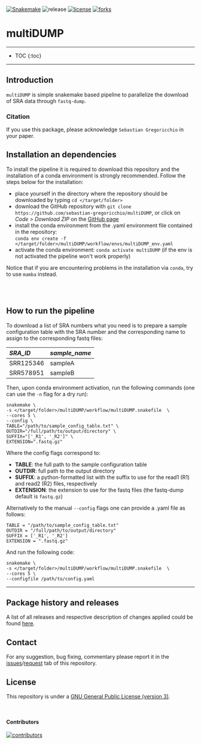 [![Snakemake](https://img.shields.io/badge/snakemake-≥7.20.0-brightgreen.svg)](https://snakemake.github.io)
![release](https://img.shields.io/github/v/release/sebastian-gregoricchio/multiDUMP)
[![license](https://img.shields.io/badge/License-GPLv3-blue.svg)](https://sebastian-gregoricchio.github.io/multiDUMP/LICENSE.md/LICENSE)
[![forks](https://img.shields.io/github/forks/sebastian-gregoricchio/multiDUMP?style=social)](https://github.com/sebastian-gregoricchio/multiDUMP/fork)
<!-- ![update](https://badges.pufler.dev/updated/sebastian-gregoricchio/multiDUMP)
![visits](https://badges.pufler.dev/visits/sebastian-gregoricchio/multiDUMP)
![downloads](https://img.shields.io/github/downloads/sebastian-gregoricchio/multiDUMP/total.svg)--->

<h1> multiDUMP </h1>

-------------------------

* TOC
{:toc}

--------------------------

## Introduction
`multiDUMP` is simple snakemake based pipeline to parallelize the download of SRA data through `fastq-dump`.


### Citation
If you use this package, please acknowledge `Sebastian Gregoricchio` in your paper.


## Installation an dependencies
To install the pipeline it is required to download this repository and the installation of a conda environment is strongly recommended.
Follow the steps below for the installation:
* place yourself in the directory where the repository should be downloaded by typing `cd </target/folder>`
* download the GitHub repository with `git clone https://github.com/sebastian-gregoricchio/multiDUMP`, or click on *Code > Download ZIP* on the [GitHub page](https://github.com/sebastian-gregoricchio/multiDUMP)
* install the conda environment from the .yaml environment file contained in the repository:<br>
`conda env create -f </target/folder>/multiDUMP/workflow/envs/multiDUMP_env.yaml`
* activate the conda environment: `conda activate multiDUMP` (if the env is not activated the pipeline won't work properly)

Notice that if you are encountering problems in the installation via `conda`, try to use `mamba` instead.

<br/><br/>


## How to run the pipeline
To download a list of SRA numbers what you need is to prepare a sample configuration table with the SRA number and the corresponding name to assign to the corresponding fastq files:

| *SRA_ID*  | *sample_name* |
|:----------|:--------------|
| SRR125346 |    sampleA    |
| SRR578951 |    sampleB    |


Then, upon conda environment activation, run the following commands (one can use the `-n` flag for a dry run):

```shell
snakemake \
-s </target/folder>/multiDUMP/workflow/multiDUMP.snakefile  \
--cores 5 \
--config \
TABLE="/path/to/sample_config_table.txt" \
OUTDIR="/full/path/to/output/directory" \
SUFFIX="['_R1', '_R2']" \
EXTENSION=".fastq.gz"
```

Where the config flags correspond to:

* **TABLE**: the full path to the sample configuration table
* **OUTDIR**: full path to the output directory
* **SUFFIX**: a python-formatted list with the suffix to use for the read1 (R1) and read2 (R2) files, respectively
* **EXTENSION**: the extension to use for the fastq files (the fastq-dump default is `fastq.gz`)


Alternatively to the manual `--config` flags one can provide a .yaml file as follows:

```
TABLE = "/path/to/sample_config_table.txt"
OUTDIR = "/full/path/to/output/directory"
SUFFIX = ['_R1', '_R2']
EXTENSION = ".fastq.gz"
```

And run the following code:

```shell
snakemake \
-s </target/folder>/multiDUMP/workflow/multiDUMP.snakefile  \
--cores 5 \
--configfile /path/to/config.yaml
```



-----------------
## Package history and releases
A list of all releases and respective description of changes applied could be found [here](https://sebastian-gregoricchio.github.io/multiDUMP/NEWS).

## Contact
For any suggestion, bug fixing, commentary please report it in the [issues](https://github.com/sebastian-gregoricchio/multiDUMP/issues)/[request](https://github.com/sebastian-gregoricchio/multiDUMP/pulls) tab of this repository.

## License
This repository is under a [GNU General Public License (version 3)](https://sebastian-gregoricchio.github.io/multiDUMP/LICENSE).

<br/>

#### Contributors
[![contributors](https://contrib.rocks/image?repo=sebastian-gregoricchio/multiDUMP)](https://sebastian-gregoricchio.github.io/)
